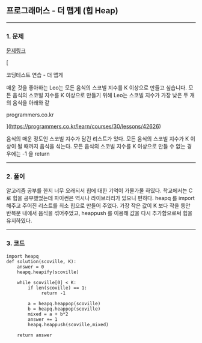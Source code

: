 ## 프로그래머스 - 더 맵게 (힙 Heap)

---

### 1\. 문제

[문제링크](https://programmers.co.kr/learn/courses/30/lessons/42626)

[

코딩테스트 연습 - 더 맵게

매운 것을 좋아하는 Leo는 모든 음식의 스코빌 지수를 K 이상으로 만들고 싶습니다. 모든 음식의 스코빌 지수를 K 이상으로 만들기 위해 Leo는 스코빌 지수가 가장 낮은 두 개의 음식을 아래와 같

programmers.co.kr



](https://programmers.co.kr/learn/courses/30/lessons/42626)

음식의 매운 정도인 스코빌 지수가 담긴 리스트가 있다. 모든 음식의 스코빌 지수가 K 이상이 될 때까지 음식을 섞는다. 모든 음식의 스코빌 지수를 K 이상으로 만들 수 없는 경우에는 -1 을 return

---

### 2\. 풀이

알고리즘 공부를 한지 너무 오래되서 힙에 대한 기억이 가물가물 하였다. 학교에서는 C 로 힙을 공부했었는데 파이썬은 역시나 라이브러리가 있으니 편하다. heapq 를 import 해주고 주어진 리스트를 최소 힙으로 만들어 주었다. 가장 작은 값이 K 보다 작을 동안 반복문 내에서 음식을 섞어주었고, heappush 를 이용해 값을 다시 추가함으로써 힙을 유지하였다.

---

### 3\. 코드

```
import heapq
def solution(scoville, K):
    answer = 0
    heapq.heapify(scoville)

    while scoville[0] < K:
        if len(scoville) == 1:
             return -1

        a = heapq.heappop(scoville)
        b = heapq.heappop(scoville)
        mixed = a + b*2
        answer += 1
        heapq.heappush(scoville,mixed)

    return answer
```
